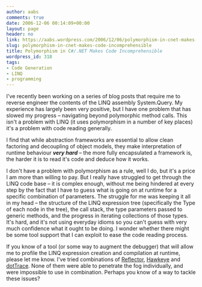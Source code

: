 ```yaml
---
author: aabs
comments: true
date: 2006-12-06 00:14:09+00:00
layout: page
header: no
link: https://aabs.wordpress.com/2006/12/06/polymorphism-in-cnet-makes-code-incomprehensible/
slug: polymorphism-in-cnet-makes-code-incomprehensible
title: Polymorphism in C#/.NET Makes Code Incomprehensible
wordpress_id: 318
tags:
- Code Generation
- LINQ
- programming
---
```


I've recently been working on a series of blog posts that require me to reverse engineer the contents of the LINQ assembly System.Query. My experience has largely been very positive, but I have one problem that has slowed my progress – navigating beyond polymorphic method calls. This isn't a problem with LINQ (it uses polymorphism in a number of key places) it's a problem with code reading generally.


I find that while abstraction frameworks are essential to allow clean factoring and decoupling of object models, they make interpretation of runtime behaviour **_very hard_** – the more fully encapsulated a framework is, the harder it is to read it's code and deduce how it works.


I don't have a problem with polymorphism as a rule, well I do, but it's a price I am more than willing to pay. But I really have struggled to get through the LINQ code base – it is complex enough, without me being hindered at every step by the fact that I have to guess what is going on at runtime for a specific combination of parameters. The struggle for me was keeping it all in my head – the structure of the LINQ expression tree (specifically the Type of each node in the tree), the call stack, the type parameters passed to generic methods, and the progress in iterating collections of those types. It's hard, and it's not using everyday idioms so you can't guess with very much confidence what it ought to be doing. I wonder whether there might be some tool support that I can exploit to ease the code reading process.


If you know of a tool (or some way to augment the debugger) that will allow me to profile the LINQ expression creation and compilation at runtime, please let me know. I've tried combinations of [Reflector](http://www.aisto.com/roeder/dotnet/), [Hawkeye](http://www.acorns.com.au/hawkeye/) and [dotTrace](http://www.jetbrains.com/profiler/). None of them were able to penetrate the fog individually, and were impossible to use in combination. Perhaps you know of a way to tackle these issues?
